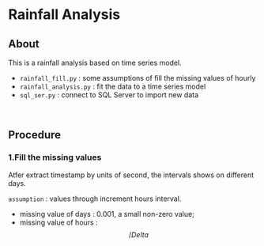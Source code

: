 # Rainfall Analysis


## About
This is a rainfall analysis based on time series model.

* `rainfall_fill.py` : some assumptions of fill the missing values of hourly
* `rainfall_analysis.py` : fit the data to a time series model
* `sql_ser.py` : connect to SQL Server to import new data

&nbsp;

## Procedure
### 1.Fill the missing values

Atfer extract timestamp by units of second, the intervals shows on different days. </br>

`assumption` : values through increment hours interval.

* missing value of days : 0.001, a small non-zero value;
* missing value of hours :
$$/Delta$$


&nbsp;
